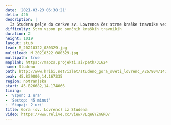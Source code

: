 ```yaml
---
date: '2021-03-23 06:38:21'
delta: 420
description: |
  Iz Studena pelje do cerkve sv. Lovrenca čez strme kraške travnike vedno širša pešpot.
difficulty: Strm vzpon po sončnih kraških travnikih
duration: 2
height: 1019
layout: stub
lead: M_20210322_080329.jpg
multilead: M_20210322_080329.jpg
multipath: true
maplink: https://mapzs.projekti.si/path/31624
name: Studeno
path: http://www.hribi.net/izlet/studeno_gora_sveti_lovrenc_/26/804/1432
peak: 45.839000,14.167335
region: notranjska
start: 45.826682,14.174066
timing:
- 'Vzpon: 1 ura'
- 'Sestop: 45 minut'
- 'Skupaj: 2 uri'
title: Gora (sv. Lovrenc) iz Studena
video: https://www.relive.cc/view/vLqeGYZnGRO/
---
```

